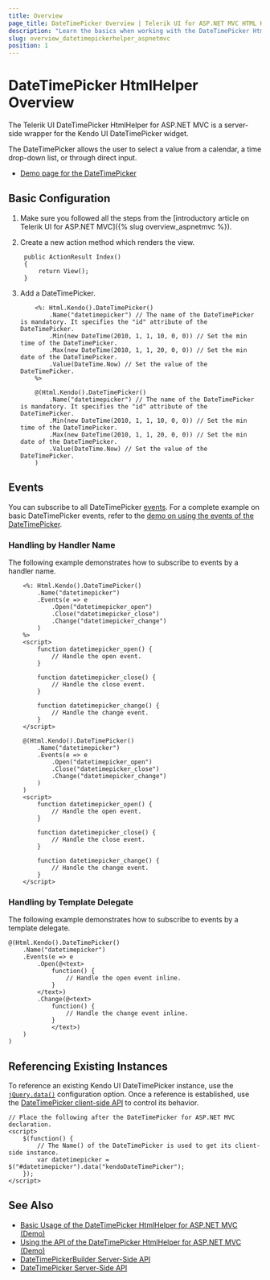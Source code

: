 ```yaml
---
title: Overview
page_title: DateTimePicker Overview | Telerik UI for ASP.NET MVC HTML Helpers
description: "Learn the basics when working with the DateTimePicker HtmlHelper for ASP.NET MVC."
slug: overview_datetimepickerhelper_aspnetmvc
position: 1
---
```


# DateTimePicker HtmlHelper Overview

The Telerik UI DateTimePicker HtmlHelper for ASP.NET MVC is a server-side wrapper for the Kendo UI DateTimePicker widget.

The DateTimePicker allows the user to select a value from a calendar, a time drop-down list, or through direct input.

* [Demo page for the DateTimePicker](https://demos.telerik.com/aspnet-mvc/datetimepicker)

## Basic Configuration

1. Make sure you followed all the steps from the [introductory article on Telerik UI for ASP.NET MVC]({% slug overview_aspnetmvc %}).
1. Create a new action method which renders the view.

        public ActionResult Index()
        {
            return View();
        }

1. Add a DateTimePicker.

    ```ASPX
        <%: Html.Kendo().DateTimePicker()
            .Name("datetimepicker") // The name of the DateTimePicker is mandatory. It specifies the "id" attribute of the DateTimePicker.
            .Min(new DateTime(2010, 1, 1, 10, 0, 0)) // Set the min time of the DateTimePicker.
            .Max(new DateTime(2010, 1, 1, 20, 0, 0)) // Set the min date of the DateTimePicker.
            .Value(DateTime.Now) // Set the value of the DateTimePicker.
        %>
    ```
    ```Razor
        @(Html.Kendo().DateTimePicker()
            .Name("datetimepicker") // The name of the DateTimePicker is mandatory. It specifies the "id" attribute of the DateTimePicker.
            .Min(new DateTime(2010, 1, 1, 10, 0, 0)) // Set the min time of the DateTimePicker.
            .Max(new DateTime(2010, 1, 1, 20, 0, 0)) // Set the min date of the DateTimePicker.
            .Value(DateTime.Now) // Set the value of the DateTimePicker.
        )
    ```

## Events

You can subscribe to all DateTimePicker [events](/api/datetimepicker). For a complete example on basic DateTimePicker events, refer to the [demo on using the events of the DateTimePicker](https://demos.telerik.com/aspnet-mvc/datetimepicker/events).

### Handling by Handler Name

The following example demonstrates how to subscribe to events by a handler name.

```ASPX
    <%: Html.Kendo().DateTimePicker()
        .Name("datetimepicker")
        .Events(e => e
            .Open("datetimepicker_open")
            .Close("datetimepicker_close")
            .Change("datetimepicker_change")
        )
    %>
    <script>
        function datetimepicker_open() {
            // Handle the open event.
        }

        function datetimepicker_close() {
            // Handle the close event.
        }

        function datetimepicker_change() {
            // Handle the change event.
        }
    </script>
```
```Razor
    @(Html.Kendo().DateTimePicker()
        .Name("datetimepicker")
        .Events(e => e
            .Open("datetimepicker_open")
            .Close("datetimepicker_close")
            .Change("datetimepicker_change")
        )
    )
    <script>
        function datetimepicker_open() {
            // Handle the open event.
        }

        function datetimepicker_close() {
            // Handle the close event.
        }

        function datetimepicker_change() {
            // Handle the change event.
        }
    </script>
```

### Handling by Template Delegate

The following example demonstrates how to subscribe to events by a template delegate.

    @(Html.Kendo().DateTimePicker()
        .Name("datetimepicker")
        .Events(e => e
            .Open(@<text>
                function() {
                    // Handle the open event inline.
                }
            </text>)
            .Change(@<text>
                function() {
                    // Handle the change event inline.
                }
                </text>)
        )
    )

## Referencing Existing Instances

To reference an existing Kendo UI DateTimePicker instance, use the [`jQuery.data()`](http://api.jquery.com/jQuery.data/) configuration option. Once a reference is established, use the [DateTimePicker client-side API](http://docs.telerik.com/kendo-ui/api/javascript/ui/datetimepicker#methods) to control its behavior.

    // Place the following after the DateTimePicker for ASP.NET MVC declaration.
    <script>
        $(function() {
            // The Name() of the DateTimePicker is used to get its client-side instance.
            var datetimepicker = $("#datetimepicker").data("kendoDateTimePicker");
        });
    </script>

## See Also

* [Basic Usage of the DateTimePicker HtmlHelper for ASP.NET MVC (Demo)](https://demos.telerik.com/aspnet-mvc/datetimepicker)
* [Using the API of the DateTimePicker HtmlHelper for ASP.NET MVC (Demo)](https://demos.telerik.com/aspnet-mvc/datetimepicker/api)
* [DateTimePickerBuilder Server-Side API](http://docs.telerik.com/aspnet-mvc/api/Kendo.Mvc.UI.Fluent/DateTimePickerBuilder)
* [DateTimePicker Server-Side API](/api/datetimepicker)
